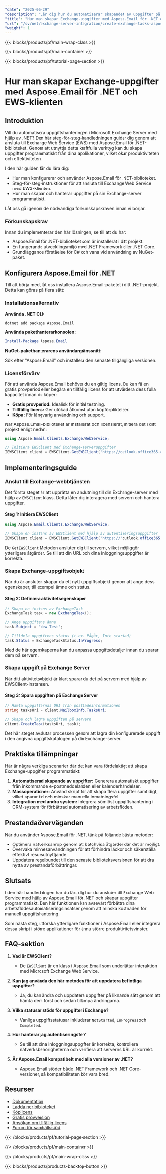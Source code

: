 ```yaml
---
"date": "2025-05-29"
"description": "Lär dig hur du automatiserar skapandet av uppgifter på Microsoft Exchange Server med hjälp av Aspose.Email för .NET. Följ den här steg-för-steg-guiden för att effektivisera ditt arbetsflöde med EWS-klienten."
"title": "Hur man skapar Exchange-uppgifter med Aspose.Email för .NET och EWS-klienten | Steg-för-steg-guide"
"url": "/sv/net/exchange-server-integration/create-exchange-tasks-aspose-email-net-ews-client/"
"weight": 1
---
```


{{< blocks/products/pf/main-wrap-class >}}

{{< blocks/products/pf/main-container >}}

{{< blocks/products/pf/tutorial-page-section >}}
# Hur man skapar Exchange-uppgifter med Aspose.Email för .NET och EWS-klienten

## Introduktion

Vill du automatisera uppgiftshanteringen i Microsoft Exchange Server med hjälp av .NET? Den här steg-för-steg-handledningen guidar dig genom att ansluta till Exchange Web Service (EWS) med Aspose.Email för .NET-biblioteket. Genom att utnyttja detta kraftfulla verktyg kan du skapa uppgifter programmatiskt från dina applikationer, vilket ökar produktiviteten och effektiviteten.

I den här guiden får du lära dig:
- Hur man konfigurerar och använder Aspose.Email för .NET-biblioteket.
- Steg-för-steg-instruktioner för att ansluta till Exchange Web Service med EWS-klienten.
- Hur man skapar och hanterar uppgifter på sin Exchange-server programmatiskt.

Låt oss gå igenom de nödvändiga förkunskapskraven innan vi börjar.

### Förkunskapskrav

Innan du implementerar den här lösningen, se till att du har:
- Aspose.Email för .NET-biblioteket som är installerat i ditt projekt. 
- En fungerande utvecklingsmiljö med .NET Framework eller .NET Core.
- Grundläggande förståelse för C# och vana vid användning av NuGet-paket.

## Konfigurera Aspose.Email för .NET

Till att börja med, låt oss installera Aspose.Email-paketet i ditt .NET-projekt. Detta kan göras på flera sätt:

### Installationsalternativ

**Använda .NET CLI:**

```bash
dotnet add package Aspose.Email
```

**Använda pakethanterarkonsolen:**

```powershell
Install-Package Aspose.Email
```

**NuGet-pakethanterarens användargränssnitt:**

Sök efter "Aspose.Email" och installera den senaste tillgängliga versionen.

### Licensförvärv

För att använda Aspose.Email behöver du en giltig licens. Du kan få en gratis provperiod eller begära en tillfällig licens för att utvärdera dess fulla kapacitet innan du köper:
- **Gratis provperiod:** Idealisk för initial testning.
- **Tillfällig licens:** Ger utökad åtkomst utan köpförpliktelser.
- **Köpa:** För långvarig användning och support.

När Aspose.Email-biblioteket är installerat och licensierat, initiera det i ditt projekt enligt nedan:

```csharp
using Aspose.Email.Clients.Exchange.WebService;

// Initiera EWSClient med Exchange-serveruppgifter
IEWSClient client = EWSClient.GetEWSClient("https://outlook.office365.com/ews/exchange.asmx", "användarnamn", "lösenord", "domän");
```

## Implementeringsguide

### Anslut till Exchange-webbtjänsten

Det första steget är att upprätta en anslutning till din Exchange-server med hjälp av `EWSClient` klass. Detta låter dig interagera med servern och hantera uppgifter.

#### Steg 1: Initiera EWSClient

```csharp
using Aspose.Email.Clients.Exchange.WebService;

// Skapa en instans av EWSClient med hjälp av autentiseringsuppgifter
IEWSClient client = EWSClient.GetEWSClient("https://"outlook.office365.com/ews/exchange.asmx", "testanvändare", "lösenord", "domän");
```

De `GetEWSClient` Metoden ansluter dig till servern, vilket möjliggör ytterligare åtgärder. Se till att din URL och dina inloggningsuppgifter är korrekta.

### Skapa Exchange-uppgiftsobjekt

När du är ansluten skapar du ett nytt uppgiftsobjekt genom att ange dess egenskaper, till exempel ämne och status.

#### Steg 2: Definiera aktivitetsegenskaper

```csharp
// Skapa en instans av ExchangeTask
ExchangeTask task = new ExchangeTask();

// Ange uppgiftens ämne
task.Subject = "New-Test";

// Tilldela uppgiftens status (t.ex. Pågår, Inte startad)
task.Status = ExchangeTaskStatus.InProgress;
```

Med de här egenskaperna kan du anpassa uppgiftsdetaljer innan du sparar dem på servern.

### Skapa uppgift på Exchange Server

När ditt aktivitetsobjekt är klart sparar du det på servern med hjälp av EWSClient-instansen.

#### Steg 3: Spara uppgiften på Exchange Server

```csharp
// Hämta uppgifternas URI från postlådeinformationen
string tasksUri = client.MailboxInfo.TasksUri;

// Skapa och lagra uppgiften på servern
client.CreateTask(tasksUri, task);
```

Det här steget avslutar processen genom att lagra din konfigurerade uppgift i den angivna uppgiftskatalogen på din Exchange-server.

## Praktiska tillämpningar

Här är några verkliga scenarier där det kan vara fördelaktigt att skapa Exchange-uppgifter programmatiskt:
1. **Automatiserad skapande av uppgifter:** Generera automatiskt uppgifter från inkommande e-postmeddelanden eller kalenderhändelser.
2. **Massoperationer:** Använd skript för att skapa flera uppgifter samtidigt, vilket sparar tid och minskar manuella inmatningsfel.
3. **Integration med andra system:** Integrera sömlöst uppgiftshantering i CRM-system för förbättrad automatisering av arbetsflöden.

## Prestandaöverväganden

När du använder Aspose.Email för .NET, tänk på följande bästa metoder:
- Optimera nätverksanrop genom att batchvisa åtgärder där det är möjligt.
- Övervaka minnesanvändningen för att förhindra läckor och säkerställa effektivt resursutnyttjande.
- Uppdatera regelbundet till den senaste biblioteksversionen för att dra nytta av prestandaförbättringar.

## Slutsats

I den här handledningen har du lärt dig hur du ansluter till Exchange Web Service med hjälp av Aspose.Email för .NET och skapar uppgifter programmatiskt. Den här funktionen kan avsevärt förbättra dina arbetsflödesautomatiseringsinsatser genom att minska kostnaden för manuell uppgiftshantering.

Som nästa steg, utforska ytterligare funktioner i Aspose.Email eller integrera dessa skript i större applikationer för ännu större produktivitetsvinster.

## FAQ-sektion

1. **Vad är EWSClient?**
   - De `EWSClient` är en klass i Aspose.Email som underlättar interaktion med Microsoft Exchange Web Service.

2. **Kan jag använda den här metoden för att uppdatera befintliga uppgifter?**
   - Ja, du kan ändra och uppdatera uppgifter på liknande sätt genom att hämta dem först och sedan tillämpa ändringarna.

3. **Vilka statusar stöds för uppgifter i Exchange?**
   - Vanliga uppgiftsstatusar inkluderar `NotStarted`, `InProgress`och `Completed`.

4. **Hur hanterar jag autentiseringsfel?**
   - Se till att dina inloggningsuppgifter är korrekta, kontrollera nätverksbehörigheterna och verifiera att serverns URL är korrekt.

5. **Är Aspose.Email kompatibelt med alla versioner av .NET?**
   - Aspose.Email stöder både .NET Framework och .NET Core-versioner, så kompatibiliteten bör vara bred.

## Resurser

- [Dokumentation](https://reference.aspose.com/email/net/)
- [Ladda ner biblioteket](https://releases.aspose.com/email/net/)
- [Köplicens](https://purchase.aspose.com/buy)
- [Gratis provversion](https://releases.aspose.com/email/net/)
- [Ansökan om tillfällig licens](https://purchase.aspose.com/temporary-license/)
- [Forum för samhällsstöd](https://forum.aspose.com/c/email/10)

{{< /blocks/products/pf/tutorial-page-section >}}

{{< /blocks/products/pf/main-container >}}

{{< /blocks/products/pf/main-wrap-class >}}

{{< blocks/products/products-backtop-button >}}